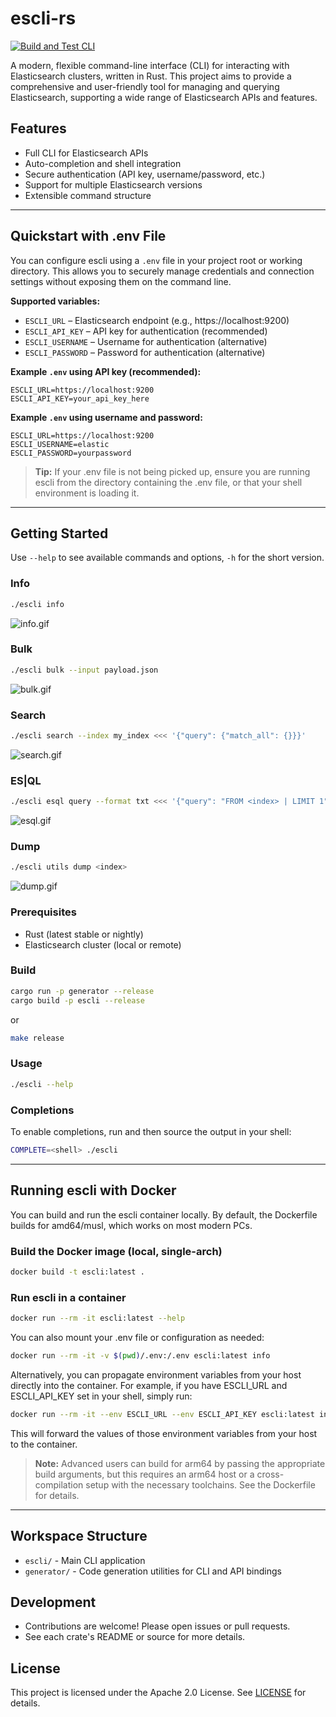 # escli-rs

[![Build and Test CLI](https://github.com/Anaethelion/escli-rs/actions/workflows/cli-build.yml/badge.svg)](https://github.com/Anaethelion/escli-rs/actions/workflows/cli-build.yml)

A modern, flexible command-line interface (CLI) for interacting with Elasticsearch clusters, written in Rust. This project aims to provide a comprehensive and user-friendly tool for managing and querying Elasticsearch, supporting a wide range of Elasticsearch APIs and features.

## Features
- Full CLI for Elasticsearch APIs
- Auto-completion and shell integration
- Secure authentication (API key, username/password, etc.)
- Support for multiple Elasticsearch versions
- Extensible command structure

---

## Quickstart with .env File

You can configure escli using a `.env` file in your project root or working directory. This allows you to securely manage credentials and connection settings without exposing them on the command line.

**Supported variables:**
- `ESCLI_URL` – Elasticsearch endpoint (e.g., https://localhost:9200)
- `ESCLI_API_KEY` – API key for authentication (recommended)
- `ESCLI_USERNAME` – Username for authentication (alternative)
- `ESCLI_PASSWORD` – Password for authentication (alternative)

**Example `.env` using API key (recommended):**
```env
ESCLI_URL=https://localhost:9200
ESCLI_API_KEY=your_api_key_here
```

**Example `.env` using username and password:**
```env
ESCLI_URL=https://localhost:9200
ESCLI_USERNAME=elastic
ESCLI_PASSWORD=yourpassword
```

> **Tip:** If your .env file is not being picked up, ensure you are running escli from the directory containing the .env file, or that your shell environment is loading it.

---

## Getting Started

Use `--help` to see available commands and options, `-h` for the short version.

### Info
```sh
./escli info
```
![info.gif](tapes/info.gif)

### Bulk
```sh
./escli bulk --input payload.json
```
![bulk.gif](tapes/bulk.gif)

### Search
```sh
./escli search --index my_index <<< '{"query": {"match_all": {}}}'
``` 
![search.gif](tapes/search.gif)

### ES|QL
```sh
./escli esql query --format txt <<< '{"query": "FROM <index> | LIMIT 1"}'
```
![esql.gif](tapes/esql.gif)

### Dump
```sh
./escli utils dump <index>
```
![dump.gif](tapes/dump.gif)

### Prerequisites
- Rust (latest stable or nightly)
- Elasticsearch cluster (local or remote)

### Build
```sh
cargo run -p generator --release
cargo build -p escli --release
```

or

```sh
make release
```

### Usage
```sh
./escli --help
```

### Completions
To enable completions, run and then source the output in your shell:
```sh
COMPLETE=<shell> ./escli
```

---

## Running escli with Docker

You can build and run the escli container locally. By default, the Dockerfile builds for amd64/musl, which works on most modern PCs.

### Build the Docker image (local, single-arch)

```sh
docker build -t escli:latest .
```

### Run escli in a container

```sh
docker run --rm -it escli:latest --help
```

You can also mount your .env file or configuration as needed:

```sh
docker run --rm -it -v $(pwd)/.env:/.env escli:latest info
```

Alternatively, you can propagate environment variables from your host directly into the container. For example, if you have ESCLI_URL and ESCLI_API_KEY set in your shell, simply run:

```sh
docker run --rm -it --env ESCLI_URL --env ESCLI_API_KEY escli:latest info
```

This will forward the values of those environment variables from your host to the container.

> **Note:** Advanced users can build for arm64 by passing the appropriate build arguments, but this requires an arm64 host or a cross-compilation setup with the necessary toolchains. See the Dockerfile for details.
---

## Workspace Structure
- `escli/` - Main CLI application
- `generator/` - Code generation utilities for CLI and API bindings


## Development
- Contributions are welcome! Please open issues or pull requests.
- See each crate's README or source for more details.

## License
This project is licensed under the Apache 2.0 License. See [LICENSE](LICENSE) for details.
